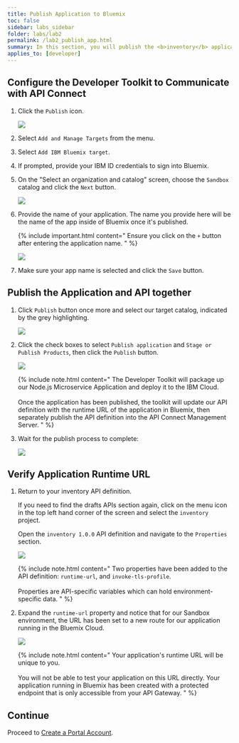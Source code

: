 ```yaml
---
title: Publish Application to Bluemix
toc: false
sidebar: labs_sidebar
folder: labs/lab2
permalink: /lab2_publish_app.html
summary: In this section, you will publish the <b>inventory</b> application to the Bluemix Cloud runtime environment, and also publish the API definition to your API Connect environment for management and enforcement.
applies_to: [developer]
---
```


## Configure the Developer Toolkit to Communicate with API Connect

1.  Click the `Publish` icon.

    ![](./images/labs/lab2/publish.png)

1.  Select `Add and Manage Targets` from the menu.

1.  Select `Add IBM Bluemix target`.

1.  If prompted, provide your IBM ID credentials to sign into Bluemix. 

1.  On the "Select an organization and catalog" screen, choose the `Sandbox` catalog and click the `Next` button.

    ![](./images/labs/lab2/config-target.png)
	
1.  Provide the name of your application. The name you provide here will be the name of the app inside of Bluemix once it's published.

    {% include important.html content="
        Ensure you click on the `+` button after entering the application name.
    " %}

    ![](./images/labs/lab2/app-name.png)

1.  Make sure your app name is selected and click the `Save` button.

## Publish the Application and API together

1.  Click `Publish` button once more and select our target catalog, indicated by the grey highlighting.

    ![](./images/labs/lab2/select-target.png)

1.  Click the check boxes to select `Publish application` and `Stage or Publish Products`, then click the `Publish` button.

    ![](./images/labs/lab2/publish-app-and-product.png)
	
	{% include note.html content="
	    The Developer Toolkit will package up our Node.js Microservice Application and deploy it to the IBM Cloud.
	    <br/><br/>
	    Once the application has been published, the toolkit will update our API definition with the runtime URL of the application in Bluemix, then separately publish the API definition into the API Connect Management Server.
    " %}

1.  Wait for the publish process to complete:

    ![](./images/labs/lab2/publish-success.png)

## Verify Application Runtime URL

1.  Return to your inventory API definition.

    If you need to find the drafts APIs section again, click on the menu icon in the top left hand corner of the screen and select the `inventory` project.

    Open the `inventory 1.0.0` API definition and navigate to the `Properties` section.

    ![](./images/labs/lab2/api-properties.png)

    {% include note.html content="
        Two properties have been added to the API definition: `runtime-url`, and `invoke-tls-profile`.
        <br/><br/>
        Properties are API-specific variables which can hold environment-specific data.
    " %}

1.  Expand the `runtime-url` property and notice that for our Sandbox environment, the URL has been set to a new route for our application running in the Bluemix Cloud.

    ![](./images/labs/lab2/runtime-url.png)
	
    {% include note.html content="
        Your application's runtime URL will be unique to you.
        <br/><br/>
        You will not be able to test your application on this URL directly. Your application running in Bluemix has been created with a protected endpoint that is only accessible from your API Gateway.
    " %}
    
## Continue

Proceed to [Create a Portal Account](lab2_portal_account.html).